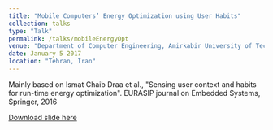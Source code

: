 ```yaml
---
title: "Mobile Computers’ Energy Optimization using User Habits"
collection: talks
type: "Talk"
permalink: /talks/mobileEnergyOpt
venue: "Department of Computer Engineering, Amirkabir University of Technology"
date: January 5 2017
location: "Tehran, Iran"
---
```


Mainly based on Ismat Chaib Draa et al., "Sensing user context and habits for run-time energy optimization". EURASIP journal on Embedded Systems, Springer, 2016

[Download slide here](http://sinamahdipour.github.io/files/mobileEnergyOpt.pdf)
